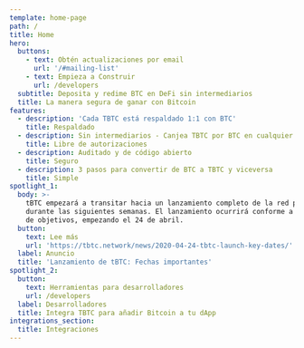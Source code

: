 ```yaml
---
template: home-page
path: /
title: Home
hero:
  buttons:
    - text: Obtén actualizaciones por email
      url: '/#mailing-list'
    - text: Empieza a Construir
      url: /developers
  subtitle: Deposita y redime BTC en DeFi sin intermediarios
  title: La manera segura de ganar con Bitcoin
features:
  - description: 'Cada TBTC está respaldado 1:1 con BTC'
    title: Respaldado
  - description: Sin intermediarios - Canjea TBTC por BTC en cualquier momento
    title: Libre de autorizaciones
  - description: Auditado y de código abierto
    title: Seguro
  - description: 3 pasos para convertir de BTC a TBTC y viceversa
    title: Simple
spotlight_1:
  body: >-
    tBTC empezará a transitar hacia un lanzamiento completo de la red principal
    durante las siguientes semanas. El lanzamiento ocurrirá conforme a una serie
    de objetivos, empezando el 24 de abril.
  button:
    text: Lee más
    url: 'https://tbtc.network/news/2020-04-24-tbtc-launch-key-dates/'
  label: Anuncio
  title: 'Lanzamiento de tBTC: Fechas importantes'
spotlight_2:
  button:
    text: Herramientas para desarrolladores
    url: /developers
  label: Desarrolladores
  title: Integra TBTC para añadir Bitcoin a tu dApp
integrations_section:
  title: Integraciones
---
```


